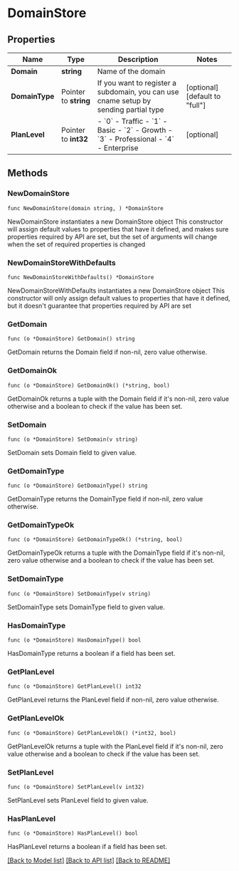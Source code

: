 # DomainStore

## Properties

Name | Type | Description | Notes
------------ | ------------- | ------------- | -------------
**Domain** | **string** | Name of the domain | 
**DomainType** | Pointer to **string** | If you want to register a subdomain, you can use cname setup by sending partial type | [optional] [default to "full"]
**PlanLevel** | Pointer to **int32** | - &#x60;0&#x60; - Traffic - &#x60;1&#x60; - Basic - &#x60;2&#x60; - Growth - &#x60;3&#x60; - Professional - &#x60;4&#x60; - Enterprise  | [optional] 

## Methods

### NewDomainStore

`func NewDomainStore(domain string, ) *DomainStore`

NewDomainStore instantiates a new DomainStore object
This constructor will assign default values to properties that have it defined,
and makes sure properties required by API are set, but the set of arguments
will change when the set of required properties is changed

### NewDomainStoreWithDefaults

`func NewDomainStoreWithDefaults() *DomainStore`

NewDomainStoreWithDefaults instantiates a new DomainStore object
This constructor will only assign default values to properties that have it defined,
but it doesn't guarantee that properties required by API are set

### GetDomain

`func (o *DomainStore) GetDomain() string`

GetDomain returns the Domain field if non-nil, zero value otherwise.

### GetDomainOk

`func (o *DomainStore) GetDomainOk() (*string, bool)`

GetDomainOk returns a tuple with the Domain field if it's non-nil, zero value otherwise
and a boolean to check if the value has been set.

### SetDomain

`func (o *DomainStore) SetDomain(v string)`

SetDomain sets Domain field to given value.


### GetDomainType

`func (o *DomainStore) GetDomainType() string`

GetDomainType returns the DomainType field if non-nil, zero value otherwise.

### GetDomainTypeOk

`func (o *DomainStore) GetDomainTypeOk() (*string, bool)`

GetDomainTypeOk returns a tuple with the DomainType field if it's non-nil, zero value otherwise
and a boolean to check if the value has been set.

### SetDomainType

`func (o *DomainStore) SetDomainType(v string)`

SetDomainType sets DomainType field to given value.

### HasDomainType

`func (o *DomainStore) HasDomainType() bool`

HasDomainType returns a boolean if a field has been set.

### GetPlanLevel

`func (o *DomainStore) GetPlanLevel() int32`

GetPlanLevel returns the PlanLevel field if non-nil, zero value otherwise.

### GetPlanLevelOk

`func (o *DomainStore) GetPlanLevelOk() (*int32, bool)`

GetPlanLevelOk returns a tuple with the PlanLevel field if it's non-nil, zero value otherwise
and a boolean to check if the value has been set.

### SetPlanLevel

`func (o *DomainStore) SetPlanLevel(v int32)`

SetPlanLevel sets PlanLevel field to given value.

### HasPlanLevel

`func (o *DomainStore) HasPlanLevel() bool`

HasPlanLevel returns a boolean if a field has been set.


[[Back to Model list]](HOW-TO.md#documentation-for-models) [[Back to API list]](HOW-TO.md#documentation-for-api-endpoints) [[Back to README]](HOW-TO.md)



